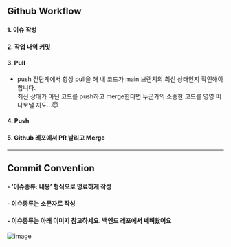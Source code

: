 ## Github Workflow
#### 1. 이슈 작성
#### 2. 작업 내역 커밋
#### 3. Pull
- push 전단계에서 항상 pull을 해 내 코드가 main 브랜치의 최신 상태인지 확인해야 합니다.   
최신 상태가 아닌 코드를 push하고 merge한다면 누군가의 소중한 코드를 영영 떠나보낼 지도...:innocent:
#### 4. Push
#### 5. Github 레포에서 PR 날리고 Merge

---

## Commit Convention
#### - ‘이슈종류: 내용’ 형식으로 명료하게 작성
#### - 이슈종류는 소문자로 작성
#### - 이슈종류는 아래 이미지 참고하세요. 백엔드 레포에서 쎄벼왔어요
![image](https://user-images.githubusercontent.com/56381189/215317277-ccd22c84-8223-486e-849a-d156211d542d.png)
